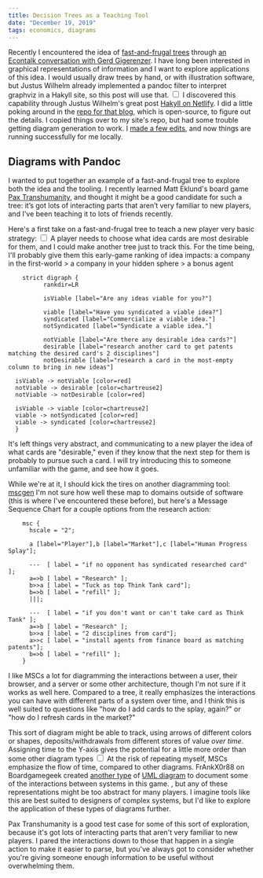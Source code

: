 ```yaml
---
title: Decision Trees as a Teaching Tool
date: "December 19, 2019"
tags: economics, diagrams
---
```


Recently I encountered the idea of [fast-and-frugal trees](https://en.wikipedia.org/wiki/Fast-and-frugal_trees) through [an Econtalk conversation with Gerd Gigerenzer](https://www.econtalk.org/gerd-gigerenzer-on-gut-feelings/). I have long been interested in graphical representations of information and I want to explore applications of this idea.
I would usually draw trees by hand, or with illustration software, but Justus Wilhelm already implemented a pandoc filter to interpret graphviz in a Hakyll site, so this post will use that.
<label for="sn-thanks" class="margin-toggle sidenote-number"></label>
  <input type="checkbox" id="sn-thanks" class="margin-toggle">
  <span class="sidenote">
I discovered this capability through Justus Wilhelm's great post [Hakyll on Netlify](https://www.justus.pw/posts/2019-09-01-hakyll-on-netlify.html).
I did a little poking around in the [repo for that blog](https://github.com/justuswilhelm/personal-website), which is open-source, to figure out the details.
I copied things over to my site's repo, but had some trouble getting diagram generation to work. I [made a few edits](https://github.com/armatures/blog/commit/4fb45913d29a29e92c1cab35d98754f4dfa5de79), and now things are running successfully for me locally.
</span>

## Diagrams with Pandoc

I wanted to put together an example of a fast-and-frugal tree to explore both the idea and the tooling. 
I recently learned Matt Eklund's board game [Pax Transhumanity](https://ionsmg.com/products/pax-transhumanity), and thought it might be a good candidate for such a tree: it’s got lots of interacting parts that aren’t very familiar to new players, and I've been teaching it to lots of friends recently.

Here's a first take on a fast-and-frugal tree to teach a new player very basic strategy:
<label for="sn-strategy" class="margin-toggle sidenote-number"></label>
  <input type="checkbox" id="sn-strategy" class="margin-toggle">
  <span class="sidenote">
  A player needs to choose what idea cards are most desirable for them, and I could make another tree just to track this. For the time being, I'll probably give them this early-game ranking of idea impacts:
  a company in the first-world > a company in your hidden sphere > a bonus agent
  </span>

```graphviz
    strict digraph {
          rankdir=LR

          isViable [label="Are any ideas viable for you?"]

          viable [label="Have you syndicated a viable idea?"]
          syndicated [label="Commercialize a viable idea."]
          notSyndicated [label="Syndicate a viable idea."]

          notViable [label="Are there any desirable idea cards?"]
          desirable [label="research another card to get patents matching the desired card's 2 disciplines"]
          notDesirable [label="research a card in the most-empty column to bring in new ideas"]

  isViable -> notViable [color=red]
  notViable -> desirable [color=chartreuse2]
  notViable -> notDesirable [color=red]

  isViable -> viable [color=chartreuse2]
  viable -> notSyndicated [color=red]
  viable -> syndicated [color=chartreuse2]
  }
```
It's left things very abstract, and communicating to a new player the idea of what cards are "desirable," even if they know that the next step for them is probably to pursue such a card.
I will try introducing this to someone unfamiliar with the game, and see how it goes.

While we're at it, I should kick the tires on another diagramming tool: [mscgen](http://www.mcternan.me.uk/mscgen/) 
I'm not sure how well these map to domains outside of software (this is where I've encountered these before), but here's a Message Sequence Chart for a couple options from the research action:
```msc
    msc {
      hscale = "2";

      a [label="Player"],b [label="Market"],c [label="Human Progress Splay"];

      ---  [ label = "if no opponent has syndicated researched card" ];
      a=>b [ label = "Research" ];
      b>>a [ label = "Tuck as top Think Tank card"];
      b=>b [ label = "refill" ];
      |||;
      
      ---  [ label = "if you don't want or can't take card as Think Tank" ];
      a=>b [ label = "Research" ];
      b>>a [ label = "2 disciplines from card"];
      a>>c [ label = "install agents from finance board as matching patents"];
      b=>b [ label = "refill" ];
    }
```

I like MSCs a lot for diagramming the interactions between a user, their browser, and a server or some other architecture, though I'm not sure if it works as well here.
Compared to a tree, it really emphasizes the interactions you can have with different parts of a system over time, and I think this is well suited to questions like "how do I add cards to the splay, again?" or "how do I refresh cards in the market?"

This sort of diagram might be able to track, using arrows of different colors or shapes, deposits/withdrawals from different stores of value _over time_. Assigning time to the Y-axis gives the potential for a little more order than some other diagram types
<label for="sn-frank" class="margin-toggle sidenote-number"></label>
  <input type="checkbox" id="sn-frank" class="margin-toggle">
  <span class="sidenote">
At the risk of repeating myself, MSCs emphasize the flow of time, compared to other diagrams.
FrAnkX0r88 on Boardgamegeek created [another type](https://www.boardgamegeek.com/filepage/191327/lifecycle-pax-transhumanity) of [UML diagram](https://en.wikipedia.org/wiki/Unified_Modeling_Language#Diagrams) to document some of the interactions between systems in this game.
</span>
, but any of these representations might be too abstract for many players. I imagine tools like this are best suited to designers of complex systems, but I'd like to explore the application of these types of diagrams further.

Pax Transhumanity is a good test case for some of this sort of exploration, because it's got lots of interacting parts that aren't very familiar to new players.
I pared the interactions down to those that happen in a single action to make it easier to parse, but you've always got to consider whether you're giving someone enough information to be useful without overwhelming them.


